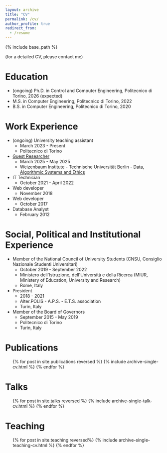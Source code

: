 ```yaml
---
layout: archive
title: "CV"
permalink: /cv/
author_profile: true
redirect_from:
  - /resume
---
```


{% include base_path %}

(for a detailed CV, please contact me)

Education
======
* (ongoing) Ph.D. in Control and Computer Engineering, Politecnico di Torino, 2026 (expected)
* M.S. in Computer Engineering, Politecnico di Torino, 2022
* B.S. in Computer Engineering, Politecnico di Torino, 2020

Work Experience
======
* (ongoing) University teaching assistant
  <ul class="archive__item-excerpt">
    <li>March 2023 - Present</li>
    <li>Politecnico di Torino</li>
  </ul>
* <a href="https://www.weizenbaum-institut.de/en/portrait/p/marco-rondina/" target="_blank">Guest Researcher</a>
  <ul class="archive__item-excerpt">
    <li>March 2025 - May 2025</li>
    <li>Weizenbaum Institute - Technische Universität Berlin - <a href="https://www.weizenbaum-institut.de/en/research/digital-technologies-in-society/data-algorithmic-systems-and-ethics/" target="_blank">Data, Algorithmic Systems and Ethics</a></li>
  </ul>
* IT Technician
  <ul class="archive__item-excerpt">
    <li>October 2021 - April 2022</li>
  </ul>
* Web developer
  <ul class="archive__item-excerpt">
    <li>November 2018</li>
  </ul>
* Web developer
  <ul class="archive__item-excerpt">
    <li>October 2017</li>
  </ul>
* Database Analyst
  <ul class="archive__item-excerpt">
    <li>February 2012</li>
  </ul>

Social, Political and Institutional Experience
======
* Member of the National Council of University Students (CNSU, Consiglio Nazionale Studenti Universitari)
  <ul class="archive__item-excerpt">
    <li>October 2019 - September 2022</li>
    <li>Ministero dell'Istruzione, dell'Università e della Ricerca (MIUR, Ministery of Education, University and Research)</li>
    <li>Rome, Italy</li>
  </ul>
* President
  <ul class="archive__item-excerpt">
    <li>2018 - 2021</li>
    <li>Alter.POLIS - A.P.S. - E.T.S. association</li>
    <li>Turin, Italy</li>
  </ul>
* Member of the Board of Governors
  <ul class="archive__item-excerpt">
    <li>September 2015 - May 2019</li>
    <li>Politecnico di Torino</li>
    <li>Turin, Italy</li>
  </ul>

Publications
======
  <ul>{% for post in site.publications reversed %}
    {% include archive-single-cv.html %}
  {% endfor %}</ul>
  
Talks
======
  <ul>{% for post in site.talks reversed %}
    {% include archive-single-talk-cv.html %}
  {% endfor %}</ul>
  
Teaching
======
  <ul>{% for post in site.teaching reversed%}
    {% include archive-single-teaching-cv.html %}
  {% endfor %}</ul>
  
[//]: # (Service and leadership)

[//]: # (======)

[//]: # (* Currently signed in to 43 different slack teams)
